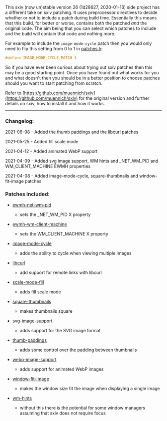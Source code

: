 This sxiv (now un)stable version 26 (1d28627, 2020-01-16) side project has a different take on sxiv
patching. It uses preprocessor directives to decide whether or not to include a patch during build
time. Essentially this means that this build, for better or worse, contains both the patched _and_
the original code. The aim being that you can select which patches to include and the build will
contain that code and nothing more.

For example to include the `image-mode-cycle` patch then you would only need to flip this setting
from 0 to 1 in [patches.h](https://github.com/bakkeby/sxiv-flexipatch/blob/master/patches.def.h):
```c
#define IMAGE_MODE_CYCLE_PATCH 1
```

So if you have ever been curious about trying out sxiv patches then this may be a good starting
point. Once you have found out what works for you and what doesn't then you should be in a better
position to choose patches should you want to start patching from scratch.

Refer to [https://github.com/muennich/sxiv](https://github.com/muennich/sxiv) for the original
version and further details on sxiv, how to install it and how it works.

---

### Changelog:

2021-06-08 - Added the thumb paddings and the libcurl patches

2021-05-25 - Added fill scale mode

2021-04-12 - Added animated WebP support

2021-04-09 - Added svg image support, WM hints and \_NET\_WM\_PID and WM\_CLIENT\_MACHINE EWMH
             properties

2021-04-08 - Added image-mode-cycle, square-thumbnails and window-fit-image patches

### Patches included:

   - [ewmh-net-wm-pid](https://github.com/muennich/sxiv/pull/403)
      - sets the \_NET\_WM\_PID X property

   - [ewmh-wm-client-machine](https://github.com/muennich/sxiv/pull/403)
      - sets the WM_CLIENT_MACHINE X property

   - [image-mode-cycle](https://github.com/i-tsvetkov/sxiv-patches)
      - adds the ability to cycle when viewing multiple images

   - [libcurl](https://github.com/explosion-mental/sxiv/blob/main/patches/libcurl.patch)
      - add support for remote links with libcurl

   - [scale-mode-fill](https://github.com/muennich/sxiv/pull/446)
      - adds fill scale mode

   - [square-thumbnails](https://github.com/i-tsvetkov/sxiv-patches)
      - makes thumbnails square

   - [svg-image-support](https://github.com/muennich/sxiv/pull/440)
      - adds support for the SVG image format

   - [thumb-paddings](https://github.com/explosion-mental/sxiv/blob/main/patches/thumb_paddings.patch)
      - adds some control over the padding between thumbnails

   - [webp-image-support](https://github.com/muennich/sxiv/pull/437)
      - adds support for animated WebP images

   - [window-fit-image](https://github.com/i-tsvetkov/sxiv-patches)
      - makes the window size fit the image when displaying a single image

   - [wm-hints](https://github.com/muennich/sxiv/pull/406)
      - without this there is the potential for some window managers assuming that sxiv does not
        require focus
